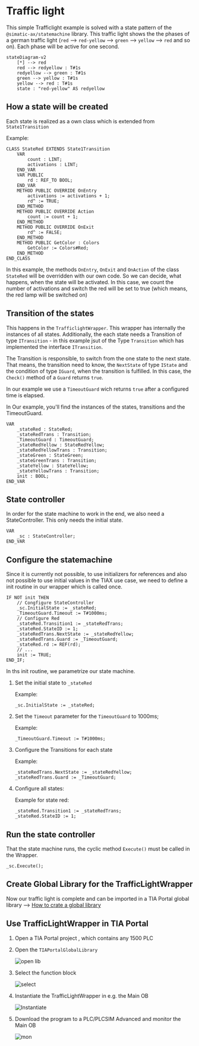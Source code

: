 # Traffic light

This simple Trafficlight example is solved with a state pattern of the `@simatic-ax/statemachine` library. This traffic light shows the the phases of a german traffic light (`red` --> `red-yellow` --> `green` --> `yellow` --> `red` and so on). Each phase will be active for one second.

```mermaid
stateDiagram-v2
    [*] --> red
    red --> redyellow : T#1s
    redyellow --> green : T#1s
    green --> yellow : T#1s
    yellow --> red : T#1s
    state : "red-yellow" AS redyellow
```

## How a state will be created

Each state is realized as a own class which is extended from `State1Transition`

Example:

```iec-st
CLASS StateRed EXTENDS State1Transition
    VAR
        count : LINT;
        activations : LINT;
    END_VAR
    VAR PUBLIC 
        rd : REF_TO BOOL;
    END_VAR
    METHOD PUBLIC OVERRIDE OnEntry
        activations := activations + 1;
        rd^ := TRUE;
    END_METHOD
    METHOD PUBLIC OVERRIDE Action
        count := count + 1;
    END_METHOD
    METHOD PUBLIC OVERRIDE OnExit
        rd^ := FALSE;
    END_METHOD
    METHOD PUBLIC GetColor : Colors
        GetColor := Colors#Red;
    END_METHOD
END_CLASS
```

In this example, the methods `OnEntry`, `OnExit` and `OnAction` of the class `StateRed` will be overridden with our own code. So we can decide, what happens, when the state will be activated. In this case, we count the number of activations and switch the red will be set to true (which means, the red lamp will be switched on)

## Transition of the states

This happens in the `TrafficlightWrapper`. This wrapper has internally the instances of all states. Additionally, the each state needs a Transition of type `ITransition` - in this example jsut of the Type `Transition` which has implemented the interface `ITransition`.

The Transition is responsible, to switch from the one state to the next state. That means, the transition need to know, the `NextState` of type `IState` and the condition of type `IGuard`, when the transition is fulfilled. In this case, the `Check()` method of a `Guard` returns `true`.

In our example we use a `TimeoutGuard` wich returns `true` after a configured time is elapsed.

In Our example, you'll find the instances of the states, transitions and the TimeoutGuard.

```iec-st
VAR
    _stateRed : StateRed;
    _stateRedTrans : Transition;
    _TimeoutGuard : TimeoutGuard;
    _stateRedYellow : StateRedYellow;
    _stateRedYellowTrans : Transition;
    _stateGreen : StateGreen;
    _stateGreenTrans : Transition;
    _stateYellow : StateYellow;
    _stateYellowTrans : Transition;
    init : BOOL;
END_VAR
```

## State controller

In order for the state machine to work in the end, we also need a StateController. This only needs the initial state.

```iec-st
VAR
    _sc : StateController;
END_VAR
```

## Configure the statemachine

Since it is currently not possible, to use initializers for references and also not possible to use initial values in the TIAX use case, we need to define a init routine in our wrapper which is called once.

```iec-st
IF NOT init THEN
    // Congfigure StateController
    _sc.InitialState := _stateRed;
    _TimeoutGuard.Timeout := T#1000ms;
    // Configure Red
    _stateRed.Transition1 := _stateRedTrans;
    _stateRed.StateID := 1;
    _stateRedTrans.NextState := _stateRedYellow;
    _stateRedTrans.Guard := _TimeoutGuard;
    _stateRed.rd := REF(rd);
    // ...
    init := TRUE;
END_IF;
```

In ths init routine, we parametrize our state machine.

1. Set the initial state to `_stateRed`

    Example:

    ```iec-st
    _sc.InitialState := _stateRed;
    ```

1. Set the `Timeout` parameter for the `TimeoutGuard` to 1000ms;

    Example:

    ```iec-st
    _TimeoutGuard.Timeout := T#1000ms;
    ```

1. Configure the Transitions for each state

    Example:

    ```iec-st
    _stateRedTrans.NextState := _stateRedYellow;
    _stateRedTrans.Guard := _TimeoutGuard;
    ```

1. Configure all states:

    Example for state red:

    ```iec-st
    _stateRed.Transition1 := _stateRedTrans;
    _stateRed.StateID := 1;
    ```

## Run the state controller

That the state machine runs, the cyclic method `Execute()` must be called in the Wrapper.

```iec-st
_sc.Execute();
```

## Create Global Library for the TrafficLightWrapper

Now our traffic light is complete and can be imported in a TIA Portal global library --> [How to crate a global library](./../README.md)

## Use TrafficLightWrapper in TIA Portal

1. Open a TIA Portal project , which contains any 1500 PLC

1. Open the `TIAPortalGlobalLibrary`

    ![open lib](images/open_lib.gif)

1. Select the function block

    ![select](images/DragTLW.gif)

1. Instantiate the TrafficLightWrapper in e.g. the Main OB

    ![Instantiate](images/instanziate.gif)

1. Download the program to a PLC/PLCSIM Advanced and monitor the Main OB

   ![mon](images/onlineview.gif)
